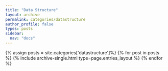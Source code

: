 ```yaml
---
title: "Data Structure"
layout: archive
permalink: categories/datastructure
author_profile: false
types: posts
sidebar:
  nav: "docs"
---
```


{% assign posts = site.categories['datastructure']%}
{% for post in posts %}
  {% include archive-single.html type=page.entries_layout %}
{% endfor %}